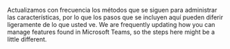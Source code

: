 <span data-ttu-id="f3575-101">Actualizamos con frecuencia los métodos que se siguen para administrar las características, por lo que los pasos que se incluyen aquí pueden diferir ligeramente de lo que usted ve. </span><span class="sxs-lookup"><span data-stu-id="f3575-101">We are frequently updating how you can manage features found in Microsoft Teams, so the steps here might be a little different.</span></span>